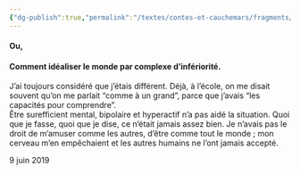 ```yaml
---
{"dg-publish":true,"permalink":"/textes/contes-et-cauchemars/fragments/lettre-ouverte-d-un-monstre-a-une-deesse/","created":"2024-05-25T20:56:29.783+02:00","updated":"2024-05-25T08:29:49.170+02:00"}
---
```




#### Ou,
#### Comment idéaliser le monde par complexe d’infériorité.

J’ai toujours considéré que j’étais différent. Déjà, à l’école, on me disait souvent qu’on me parlait “comme à un grand”, parce que j’avais “les capacités pour comprendre”.  
Être surefficient mental, bipolaire et hyperactif n’a pas aidé la situation. Quoi que je fasse, quoi que je dise, ce n’était jamais assez bien. Je n’avais pas le droit de m’amuser comme les autres, d’être comme tout le monde ; mon cerveau m’en empêchaient et les autres humains ne l’ont jamais accepté.

9 juin 2019